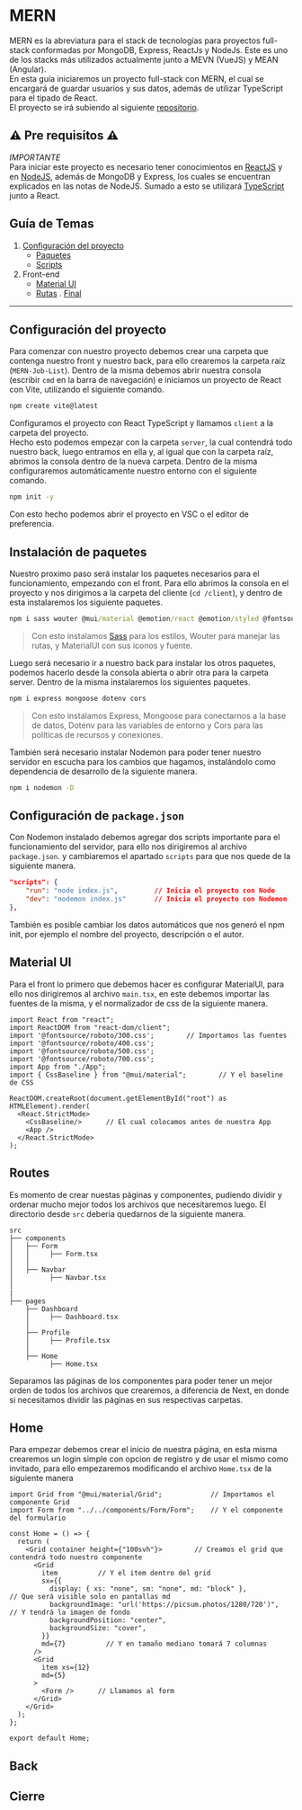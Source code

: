 # MERN

MERN es la abreviatura para el stack de tecnologías para proyectos full-stack conformadas por MongoDB, Express, ReactJs y NodeJs. Este es uno de los stacks más utilizados actualmente junto a MEVN (VueJS) y MEAN (Angular).  
En esta guía iniciaremos un proyecto full-stack con MERN, el cual se encargará de guardar usuarios y sus datos, además de utilizar TypeScript para el tipado de React.  
El proyecto se irá subiendo al siguiente [repositorio](https://github.com/MrSzasz/MERN-Job-List).

## ⚠ Pre requisitos ⚠

*IMPORTANTE*  
Para iniciar este proyecto es necesario tener conocimientos en [ReactJS](../../Front-End/ReactJS/ReactJS.md) y en [NodeJS](../../BackEnd/NodeJS/NodeJS.md), además de MongoDB y Express, los cuales se encuentran explicados en las notas de NodeJS. Sumado a esto se utilizará [TypeScript](../../Front-End/TypeScript/TypeScript.md) junto a React.

## Guía de Temas

1. [Configuración del proyecto](#configuración-del-proyecto)
    - [Paquetes](#instalación-de-paquetes)
    - [Scripts](#configuración-de-packagejson)
2. Front-end
    - [Material UI](#material-ui)
    - [Rutas](#routes)
. [Final](#cierre)

---

## Configuración del proyecto

Para comenzar con nuestro proyecto debemos crear una carpeta que contenga nuestro front y nuestro back, para ello crearemos la carpeta raíz (`MERN-Job-List`). Dentro de la misma debemos abrir nuestra consola (escribir `cmd` en la barra de navegación) e iniciamos un proyecto de React con Vite, utilizando el siguiente comando.

```cmd
npm create vite@latest
```

Configuramos el proyecto con React TypeScript y llamamos `client` a la carpeta del proyecto.  
Hecho esto podemos empezar con la carpeta `server`, la cual contendrá todo nuestro back, luego entramos en ella y, al igual que con la carpeta raíz, abrimos la consola dentro de la nueva carpeta. Dentro de la misma configuraremos automáticamente nuestro entorno con el siguiente comando.

```cmd
npm init -y
```

Con esto hecho podemos abrir el proyecto en VSC o el editor de preferencia.

## Instalación de paquetes

Nuestro proximo paso será instalar los paquetes necesarios para el funcionamiento, empezando con el front. Para ello abrimos la consola en el proyecto y nos dirigimos a la carpeta del cliente (`cd /client`), y dentro de esta instalaremos los siguiente paquetes.

```cmd
npm i sass wouter @mui/material @emotion/react @emotion/styled @fontsource/roboto @mui/icons-material
```

> Con esto instalamos [Sass](../../Front-End/Sass/Sass.md) para los estilos, Wouter para manejar las rutas, y MaterialUI con sus iconos y fuente.

Luego será necesario ir a nuestro back para instalar los otros paquetes, podemos hacerlo desde la consola abierta o abrir otra para la carpeta server. Dentro de la misma instalaremos los siguientes paquetes.  

```cmd
npm i express mongoose dotenv cors 
```

> Con esto instalamos Express, Mongoose para conectarnos a la base de datos, Dotenv para las variables de entorno y Cors para las políticas de recursos y conexiones.

También será necesario instalar Nodemon para poder tener nuestro servidor en escucha para los cambios que hagamos, instalándolo como dependencia de desarrollo de la siguiente manera.

```cmd
npm i nodemon -D
```

## Configuración de `package.json`

Con Nodemon instalado debemos agregar dos scripts importante para el funcionamiento del servidor, para ello nos dirigiremos al archivo `package.json`. y cambiaremos el apartado `scripts` para que nos quede de la siguiente manera.

```json
"scripts": {
    "run": "node index.js",         // Inicia el proyecto con Node
    "dev": "nodemon index.js"       // Inicia el proyecto con Nodemon
},
```

También es posible cambiar los datos automáticos que nos generó el npm init, por ejemplo el nombre del proyecto, descripción o el autor.

## Material UI

Para el front lo primero que debemos hacer es configurar MaterialUI, para ello nos dirigiremos al archivo `main.tsx`, en este debemos importar las fuentes de la misma, y el normalizador de css de la siguiente manera.

```tsx
import React from "react";
import ReactDOM from "react-dom/client";
import '@fontsource/roboto/300.css';        // Importamos las fuentes
import '@fontsource/roboto/400.css';
import '@fontsource/roboto/500.css';
import '@fontsource/roboto/700.css';
import App from "./App";
import { CssBaseline } from "@mui/material";        // Y el baseline de CSS

ReactDOM.createRoot(document.getElementById("root") as HTMLElement).render(
  <React.StrictMode>
    <CssBaseline/>      // El cual colocamos antes de nuestra App
    <App />
  </React.StrictMode>
);
```

## Routes

Es momento de crear nuestas páginas y componentes, pudiendo dividir y ordenar mucho mejor todos los archivos que necesitaremos luego. El directorio desde `src` deberia quedarnos de la siguiente manera.

```three
src
├── components
│   ├── Form
│   │     ├── Form.tsx
│   │
│   ├── Navbar
│         ├── Navbar.tsx
│   
|
├── pages
    ├── Dashboard
    │     ├── Dashboard.tsx
    │
    ├── Profile
    │     ├── Profile.tsx
    │
    ├── Home
          ├── Home.tsx
```

Separamos las páginas de los componentes para poder tener un mejor orden de todos los archivos que crearemos, a diferencia de Next, en donde si necesitamos dividir las páginas en sus respectivas carpetas.

## Home

Para empezar debemos crear el inicio de nuestra página, en esta misma crearemos un login simple con opcion de registro y de usar el mismo como invitado, para ello empezaremos modificando el archivo `Home.tsx` de la siguiente manera

```tsx
import Grid from "@mui/material/Grid";            // Importamos el componente Grid
import Form from "../../components/Form/Form";    // Y el componente del formulario

const Home = () => {
  return (
    <Grid container height={"100svh"}>        // Creamos el grid que contendrá todo nuestro componente
      <Grid
        item          // Y el item dentro del grid
        sx={{
          display: { xs: "none", sm: "none", md: "block" },             // Que será visible solo en pantallas md
          backgroundImage: "url('https://picsum.photos/1280/720')",     // Y tendrá la imagen de fondo
          backgroundPosition: "center",
          backgroundSize: "cover",
        }}
        md={7}          // Y en tamaño mediano tomará 7 columnas
      />
      <Grid 
        item xs={12} 
        md={5}
      >
        <Form />      // Llamamos al form
      </Grid>
    </Grid>
  );
};

export default Home;

```

## Back

## Cierre
